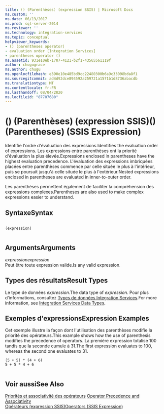 ```yaml
---
title: () (Parenthèses) (expression SSIS) | Microsoft Docs
ms.custom: ''
ms.date: 06/13/2017
ms.prod: sql-server-2014
ms.reviewer: ''
ms.technology: integration-services
ms.topic: conceptual
helpviewer_keywords:
- () (parentheses operator)
- evaluation order [Integration Services]
- parentheses operator ()
ms.assetid: 931e10eb-1707-4121-b2f1-43565561119f
author: chugugrace
ms.author: chugu
ms.openlocfilehash: e390e10e485bd9cc22480300b6a9c33098bda8f1
ms.sourcegitcommit: ad4d92dce894592a259721a1571b1d8736abacdb
ms.translationtype: MT
ms.contentlocale: fr-FR
ms.lasthandoff: 08/04/2020
ms.locfileid: "87707680"
---
```

# <a name="-parentheses-ssis-expression"></a><span data-ttu-id="5cec6-102">() (Parenthèses) (expression SSIS)</span><span class="sxs-lookup"><span data-stu-id="5cec6-102">() (Parentheses) (SSIS Expression)</span></span>
  <span data-ttu-id="5cec6-103">Identifie l'ordre d'évaluation des expressions.</span><span class="sxs-lookup"><span data-stu-id="5cec6-103">Identifies the evaluation order of expressions.</span></span> <span data-ttu-id="5cec6-104">Les expressions entre parenthèses ont la priorité d'évaluation la plus élevée.</span><span class="sxs-lookup"><span data-stu-id="5cec6-104">Expressions enclosed in parentheses have the highest evaluation precedence.</span></span> <span data-ttu-id="5cec6-105">L'évaluation des expressions imbriquées placées entre parenthèses commence par celle située le plus à l'intérieur, puis se poursuit jusqu'à celle située le plus à l'extérieur.</span><span class="sxs-lookup"><span data-stu-id="5cec6-105">Nested expressions enclosed in parentheses are evaluated in inner-to-outer order.</span></span>  
  
 <span data-ttu-id="5cec6-106">Les parenthèses permettent également de faciliter la compréhension des expressions complexes.</span><span class="sxs-lookup"><span data-stu-id="5cec6-106">Parentheses are also used to make complex expressions easier to understand.</span></span>  
  
## <a name="syntax"></a><span data-ttu-id="5cec6-107">Syntaxe</span><span class="sxs-lookup"><span data-stu-id="5cec6-107">Syntax</span></span>  
  
```  
  
(expression)  
  
```  
  
## <a name="arguments"></a><span data-ttu-id="5cec6-108">Arguments</span><span class="sxs-lookup"><span data-stu-id="5cec6-108">Arguments</span></span>  
 <span data-ttu-id="5cec6-109">*expression*</span><span class="sxs-lookup"><span data-stu-id="5cec6-109">*expression*</span></span>  
 <span data-ttu-id="5cec6-110">Peut être toute expression valide.</span><span class="sxs-lookup"><span data-stu-id="5cec6-110">Is any valid expression.</span></span>  
  
## <a name="result-types"></a><span data-ttu-id="5cec6-111">Types des résultats</span><span class="sxs-lookup"><span data-stu-id="5cec6-111">Result Types</span></span>  
 <span data-ttu-id="5cec6-112">Le type de données *expression*.</span><span class="sxs-lookup"><span data-stu-id="5cec6-112">The data type of *expression*.</span></span> <span data-ttu-id="5cec6-113">Pour plus d’informations, consultez [Types de données Integration Services](../data-flow/integration-services-data-types.md).</span><span class="sxs-lookup"><span data-stu-id="5cec6-113">For more information, see [Integration Services Data Types](../data-flow/integration-services-data-types.md).</span></span>  
  
## <a name="expression-examples"></a><span data-ttu-id="5cec6-114">Exemples d'expressions</span><span class="sxs-lookup"><span data-stu-id="5cec6-114">Expression Examples</span></span>  
 <span data-ttu-id="5cec6-115">Cet exemple illustre la façon dont l'utilisation des parenthèses modifie la priorité des opérateurs.</span><span class="sxs-lookup"><span data-stu-id="5cec6-115">This example shows how the use of parenthesis modifies the precedence of operators.</span></span> <span data-ttu-id="5cec6-116">La première expression totalise 100 tandis que la seconde cumule à 31.</span><span class="sxs-lookup"><span data-stu-id="5cec6-116">The first expression evaluates to 100, whereas the second one evaluates to 31.</span></span>  
  
```  
(5 + 5) * (4 + 6)  
5 + 5 * 4 + 6  
  
```  
  
## <a name="see-also"></a><span data-ttu-id="5cec6-117">Voir aussi</span><span class="sxs-lookup"><span data-stu-id="5cec6-117">See Also</span></span>  
 <span data-ttu-id="5cec6-118">[Priorités et associativité des opérateurs](operator-precedence-and-associativity.md) </span><span class="sxs-lookup"><span data-stu-id="5cec6-118">[Operator Precedence and Associativity](operator-precedence-and-associativity.md) </span></span>  
 [<span data-ttu-id="5cec6-119">Opérateurs &#40;expression SSIS&#41;</span><span class="sxs-lookup"><span data-stu-id="5cec6-119">Operators &#40;SSIS Expression&#41;</span></span>](operators-ssis-expression.md)  
  
  
